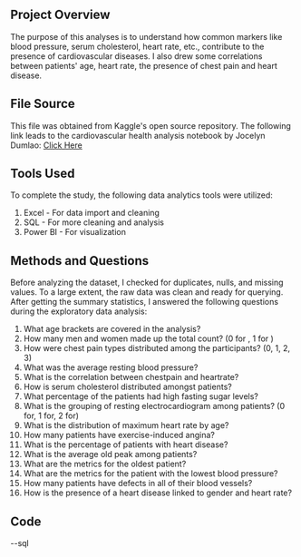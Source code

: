 ## Project Overview
The purpose of this analyses is to understand how common markers like blood pressure, serum cholesterol, heart rate, etc., contribute to the presence of cardiovascular diseases. I also drew some correlations between patients' age, heart rate, the presence of chest pain and heart disease.

## File Source
This file was obtained from Kaggle's open source repository. The following link leads to the cardiovascular health analysis notebook by Jocelyn Dumlao: [Click Here](https://www.kaggle.com/code/jocelyndumlao/cardiovascular-health-analysis/notebook#%EF%AE%A9%D9%A8%D9%80%E2%9D%A4%EF%B8%8F%EF%AE%A9%D9%A8%D9%80%EF%AE%A9%EF%AE%A9Exploratory-Data-Analysis-(EDA)%F0%9F%93%8A)

## Tools Used
To complete the study, the following data analytics tools were utilized:
1. Excel - For data import and cleaning
2. SQL - For more cleaning and analysis
3. Power BI - For visualization

## Methods and Questions
Before analyzing the dataset, I checked for duplicates, nulls, and missing values. To a large extent, the raw data was clean and ready for querying. After getting the summary statistics, I answered the following questions during the exploratory data analysis:
1. What age brackets are covered in the analysis?
2. How many men and women made up the total count? (0 for , 1 for   )
3. How were chest pain types distributed among the participants? (0, 1, 2, 3)
4. What was the average resting blood pressure?
5. What is the correlation between chestpain and heartrate?
6. How is serum cholesterol distributed amongst patients?
7. What percentage of the patients had high fasting sugar levels?
8. What is the grouping of resting electrocardiogram among patients? (0 for, 1 for, 2 for)
9. What is the distribution of maximum heart rate by age?
10. How many patients have exercise-induced angina?
11. What is the percentage of patients with heart disease?
12. What is the average old peak among patients?
13. What are the metrics for the oldest patient?
14. What are the metrics for the patient with the lowest blood pressure?
15. How many patients have defects in all of their blood vessels?
16. How is the presence of a heart disease linked to gender and heart rate?

## Code
--sql
